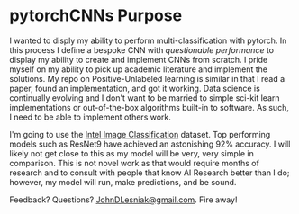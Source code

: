 # pytorchCNNs Purpose

I wanted to disply my ability to perform multi-classification with pytorch. In this process I define a bespoke CNN with *questionable performance* to display my ability to create and implement CNNs from scratch. I pride myself on my ability to pick up academic literature and implement the solutions. My repo on Positive-Unlabeled learning is similar in that I read a paper, found an implementation, and got it working. Data science is continually evolving and I don't want to be married to simple sci-kit learn implementations or out-of-the-box algorithms built-in to software. As such, I need to be able to implement others work.

I'm going to use the [Intel Image Classification](https://www.kaggle.com/datasets/puneet6060/intel-image-classification) dataset. Top performing models such as ResNet9 have achieved an astonishing 92% accuracy. I will likely not get close to this as my model will be very, very simple in comparison. This is not novel work as that would require months of research and to consult with people that know AI Research better than I do; however, my model will run, make predictions, and be sound.

Feedback? Questions? JohnDLesniak@gmail.com. Fire away!
